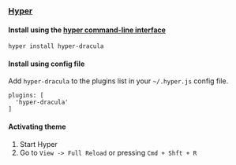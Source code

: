 ### [Hyper](https://hyper.is/)

#### Install using the [hyper command-line interface](https://hyper.is/)

```shell
hyper install hyper-dracula
```

#### Install using config file

Add `hyper-dracula` to the plugins list in your `~/.hyper.js` config file.

```shell
plugins: [
  'hyper-dracula'
]
```

#### Activating theme

1.  Start Hyper
2.  Go to `View -> Full Reload` or pressing `Cmd + Shft + R`
